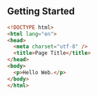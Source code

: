 ## Getting Started

```html
<!DOCTYPE html>
<html lang="en">
<head>
  <meta charset="utf-8" />
  <title>Page Title</title>
</head>
<body>
  <p>Hello Web.</p>
</body>
</html>
```
